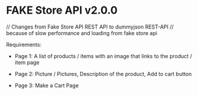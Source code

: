 # FAKE Store API v2.0.0
// Changes from Fake Store API REST API to dummyjson REST-API 
// because of slow performance and loading from fake store api 

Requirements: 
  - Page 1:
    A list of products / items with an image that links to the product / item page
 
  - Page 2:
    Picture / Pictures,
    Description of the product,
    Add to cart button
 
  - Page 3:
    Make a Cart Page
